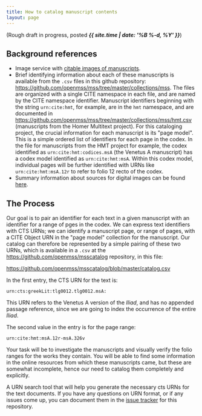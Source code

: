 ```yaml
---
title: How to catalog manuscript contents
layout: page
---
```


(Rough draft in progress,  posted  ***{{ site.time | date:  '%B %-d, %Y' }}***)



## Background references ##


- Image service with [citable images of manuscripts](http://beta.hpcc.uh.edu/tomcat/mss/photos). 
- Brief identifying information about each of these manuscripts is available from the `.csv` files in this github repository:
<https://github.com/openmss/mss/tree/master/collections/mss>.  The files are organized with a single CITE namespace in each file, and are named by the CITE namespace identifier.  Manuscript identifiers beginning with the string `urn:cite:hmt`, for example, are in the `hmt` namespace, and are documented in <https://github.com/openmss/mss/tree/master/collections/mss/hmt.csv> (manuscripts from the Homer Multitext project).  For this cataloging project, the crucial information for each manuscript is its "page model".  This is a simple ordered list of identifiers for each page in the codex. In the file for manuscripts from the HMT project for example, the codex identified as `urn:cite:hmt:codices.msA` (the Venetus A manuscript) has a codex model identified as `urn:cite:hmt:msA`. Within this codex model, individual pages will be further identified with URNs  like `urn:cite:hmt:msA.12r` to refer to folio 12 recto of the codex.
- Summary information about sources for digital images can be found [here](https://github.com/openmss/img_sources/blob/master/sources.csv). 



## The Process ##

Our goal is to pair an identifier for each text in a given manuscript with an identifier for a range of pges in the codex.  We can express text identifiers with CTS URNs;  we can identify a manuscript page, or range of pages, with a CITE Object URN in the "page model" collection for the manuscript.  Our catalog can therefore be represented by a simple pairing of these two URNs, which is available in a `.csv` at the <https://github.com/openmss/msscatalog> repository, in this file:

<https://github.com/openmss/msscatalog/blob/master/catalog.csv>



In the first entry, the CTS URN for the text is:

    urn:cts:greekLit:tlg0012.tlg0012.msA:
  
This URN refers to the Venetus A version of the *Iliad*, and has no appended passage reference, since we are going to index the occurrence of the entire *Iliad*.

The second value in the entry is for the page range:

    urn:cite:hmt:msA.12r-msA.326v

Your task will be to investigate the manuscripts and visually verify the folio ranges for the works they contain. You will be able to find some information in the online resources from which these manuscripts came, but these are somewhat incomplete, hence our need to catalog them completely and explicitly. 

A URN search tool that will help you generate the necessary cts URNs for the text documents. If you have any questions on URN format, or if any issues come up, you can document them in the [issue tracker](https://github.com/openmss/msscatalog/issues/new) for this repository.
